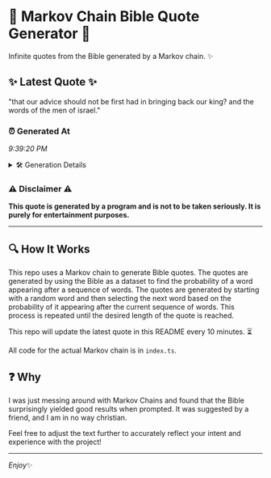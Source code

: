 # 📖 Markov Chain Bible Quote Generator 📖

Infinite quotes from the Bible generated by a Markov chain. ✨

## ✨ Latest Quote ✨
"that our advice should not be first had in bringing back our king? and the words of the men of israel."

### ⏰ Generated At
*9:39:20 PM*

<details>
    <summary>🛠️ Generation Details</summary>
    <p>
        <strong>🌱 Seed:</strong> that<br>
        <strong>🔄 Iterations:</strong> 20<br>
        <strong>📜 Context History:</strong><br>[ that ]: our<br>[ that, our ]: advice<br>[ that, our, advice ]: should<br>[ that, our, advice, should ]: not<br>[ that, our, advice, should, not ]: be<br>[ that, our, advice, should, not, be ]: first<br>[ our, advice, should, not, be, first ]: had<br>[ advice, should, not, be, first, had ]: in<br>[ should, not, be, first, had, in ]: bringing<br>[ not, be, first, had, in, bringing ]: back<br>[ be, first, had, in, bringing, back ]: our<br>[ first, had, in, bringing, back, our ]: king?<br>[ had, in, bringing, back, our, king? ]: and<br>[ in, bringing, back, our, king?, and ]: the<br>[ bringing, back, our, king?, and, the ]: words<br>[ back, our, king?, and, the, words ]: of<br>[ our, king?, and, the, words, of ]: the<br>[ king?, and, the, words, of, the ]: men<br>[ and, the, words, of, the, men ]: of<br>[ the, words, of, the, men, of ]: israel.<br>
    </p>
</details>

### ⚠️ Disclaimer ⚠️
**This quote is generated by a program and is not to be taken seriously. It is purely for entertainment purposes.**

---

## 🔍 How It Works

This repo uses a Markov chain to generate Bible quotes. The quotes are generated by using the Bible as a dataset to find the probability of a word appearing after a sequence of words. The quotes are generated by starting with a random word and then selecting the next word based on the probability of it appearing after the current sequence of words. This process is repeated until the desired length of the quote is reached.

This repo will update the latest quote in this README every 10 minutes. ⏳

All code for the actual Markov chain is in `index.ts`.

## ❓ Why

I was just messing around with Markov Chains and found that the Bible surprisingly yielded good results when prompted. 
It was suggested by a friend, and I am in no way christian.

Feel free to adjust the text further to accurately reflect your intent and experience with the project!

---

*Enjoy*✨
